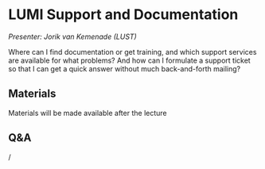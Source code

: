 # LUMI Support and Documentation

*Presenter: Jorik van Kemenade (LUST)*

Where can I find documentation or get training, and which support services are 
available for what problems? And how can I formulate a support ticket so that I can
get a quick answer without much back-and-forth mailing?


## Materials

Materials will be made available after the lecture

<!--
<video src="https://462000265.lumidata.eu/2p3day-20250303/recordings/106-Support.mp4" controls="controls"></video>
-->
<!--
-   A video recording will follow.

-   [Slides](https://462000265.lumidata.eu/2p3day-20250303/files/LUMI-2p3day-20250303-106-Support.pdf)

-   [Course notes](06-Support.md)
-->


## Q&A

/
